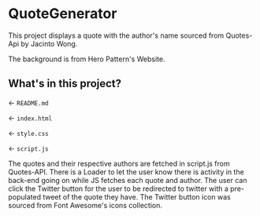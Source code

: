 # QuoteGenerator

This project displays a quote with
the author's name sourced 
from Quotes-Api by Jacinto Wong.

The background is from Hero Pattern's 
Website.

## What's in this project?

← `README.md`

← `index.html`

← `style.css`

← `script.js`

The quotes and their respective authors are fetched 
in script.js from Quotes-API. There is a 
Loader to let the user know there is activity
in the back-end going on while JS fetches each
quote and author. The user can click the 
Twitter button for the user to be redirected
to twitter with a pre-populated tweet of the 
quote they have. The Twitter button icon 
was sourced from Font Awesome's icons collection. 
